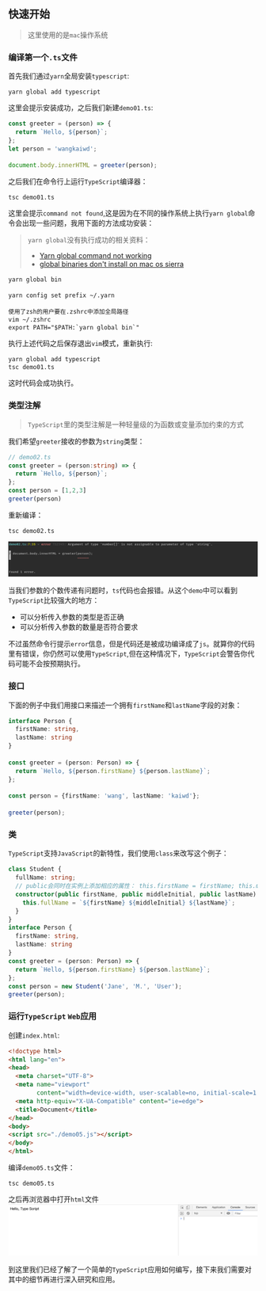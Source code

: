 ## 快速开始
> 这里使用的是`mac`操作系统
### 编译第一个`.ts`文件
首先我们通过`yarn`全局安装`typescript`:  
```text
yarn global add typescript
```
这里会提示安装成功，之后我们新建`demo01.ts`:  
```typescript
const greeter = (person) => {
  return `Hello, ${person}`;
};
let person = 'wangkaiwd';

document.body.innerHTML = greeter(person);
```

之后我们在命令行上运行`TypeScript`编译器： 
```text
tsc demo01.ts
```
这里会提示`command not found`,这是因为在不同的操作系统上执行`yarn global`命令会出现一些问题，我用下面的方法成功安装：  
> `yarn global`没有执行成功的相关资料：  
> * [Yarn global command not working](https://stackoverflow.com/questions/40317578/yarn-global-command-not-working)
> * [global binaries don't install on mac os sierra](https://github.com/yarnpkg/yarn/issues/1321)

```text
yarn global bin

yarn config set prefix ~/.yarn

使用了zsh的用户要在.zshrc中添加全局路径
vim ~/.zshrc
export PATH="$PATH:`yarn global bin`"
```

执行上述代码之后保存退出`vim`模式，重新执行:  
```text
yarn global add typescript
tsc demo01.ts
```
这时代码会成功执行。

### 类型注解
> `TypeScript`里的类型注解是一种轻量级的为函数或变量添加约束的方式

我们希望`greeter`接收的参数为`string`类型：  
```typescript
// demo02.ts
const greeter = (person:string) => {
  return `Hello, ${person}`;
};
const person = [1,2,3]
greeter(person)
```
重新编译：  
```text
tsc demo02.ts
```
![typeError](./screenshots/typeError.png)

当我们参数的个数传递有问题时，`ts`代码也会报错。从这个`demo`中可以看到`TypeScript`比较强大的地方：  
* 可以分析传入参数的类型是否正确
* 可以分析传入参数的数量是否符合要求

不过虽然命令行提示`error`信息，但是代码还是被成功编译成了`js`。就算你的代码里有错误，你仍然可以使用`TypeScript`,但在这种情况下，`TypeScript`会警告你代码可能不会按预期执行。

### 接口
下面的例子中我们用接口来描述一个拥有`firstName`和`lastName`字段的对象： 
```typescript
interface Person {
  firstName: string,
  lastName: string
}

const greeter = (person: Person) => {
  return `Hello, ${person.firstName} ${person.lastName}`;
};

const person = {firstName: 'wang', lastName: 'kaiwd'};

greeter(person);
```

### 类
`TypeScript`支持`JavaScript`的新特性，我们使用`class`来改写这个例子：  
```typescript
class Student {
  fullName: string;
  // public会同时在实例上添加相应的属性： this.firstName = firstName; this.middleInitial = middleInitial; this.lastName = lastName
  constructor(public firstName, public middleInitial, public lastName) {
    this.fullName = `${firstName} ${middleInitial} ${lastName}`;
  }
}
interface Person {
  firstName: string,
  lastName: string
}
const greeter = (person: Person) => {
  return `Hello, ${person.firstName} ${person.lastName}`;
};
const person = new Student('Jane', 'M.', 'User');
greeter(person);
```

### 运行`TypeScript` `Web`应用
创建`index.html`: 
```html
<!doctype html>
<html lang="en">
<head>
  <meta charset="UTF-8">
  <meta name="viewport"
        content="width=device-width, user-scalable=no, initial-scale=1.0, maximum-scale=1.0, minimum-scale=1.0">
  <meta http-equiv="X-UA-Compatible" content="ie=edge">
  <title>Document</title>
</head>
<body>
<script src="./demo05.js"></script>
</body>
</html>
```
编译`demo05.ts`文件： 
```text
tsc demo05.ts
```
之后再浏览器中打开`html`文件  
![webApp](./screenshots/webApp.png)

到这里我们已经了解了一个简单的`TypeScript`应用如何编写，接下来我们需要对其中的细节再进行深入研究和应用。
